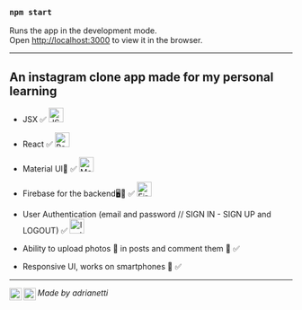 ### `npm start`

Runs the app in the development mode.<br />
Open [http://localhost:3000](http://localhost:3000) to view it in the browser.

---

## An instagram clone app made for my personal learning

- JSX ✅ <img alt="JSX" width="26px" src="https://raw.githubusercontent.com/jsx-ir/logo/master/jsx.png"/> 

- React ✅ <img alt="React" width="26px" src="https://programarivm.com/wp-content/uploads/2016/06/React.js_logo.png"/> 

- Material UI🎨 ✅ <img alt="Material UI" width="26px" src="https://cdn.worldvectorlogo.com/logos/element-ui-1.svg"/> 

- Firebase for the backend🖥📡 ✅ <img alt="Firebase" width="26px" src="https://lh3.googleusercontent.com/proxy/80gkR5SAffl5DqyubUmriYlv2yzVNtyb5WqIKaxEGK7kcPgYhsqQcbOTchH_R4Nr3I9ZaGYUJrbu4037Lf_MrIJRhHa2rDmFlvJak18GsBCv5VvgncQ"> 

- User Authentication (email and password // SIGN IN - SIGN UP and LOGOUT) ✅ <img alt="Instagram Logo" width="26px" src="https://upload.wikimedia.org/wikipedia/commons/thumb/e/e7/Instagram_logo_2016.svg/768px-Instagram_logo_2016.svg.png"/> 

- Ability to upload photos 📸 in posts and comment them 💬 ✅

- Responsive UI, works on smartphones 📱 ✅

---

<i>Made by adrianetti</i>
[<img align="left" alt="Adrián Ambrosetti | LinkedIn" width="22px" src="https://cdn.jsdelivr.net/npm/simple-icons@v3/icons/linkedin.svg" />][linkedin]
[<img align="left" alt="aaambrosetti | Instagram" width="22px" src="https://cdn.jsdelivr.net/npm/simple-icons@v3/icons/instagram.svg" />][instagram]

[linkedin]: www.linkedin.com/in/adrian-ambrosetti
[instagram]: https://www.instagram.com/aaambrosetti